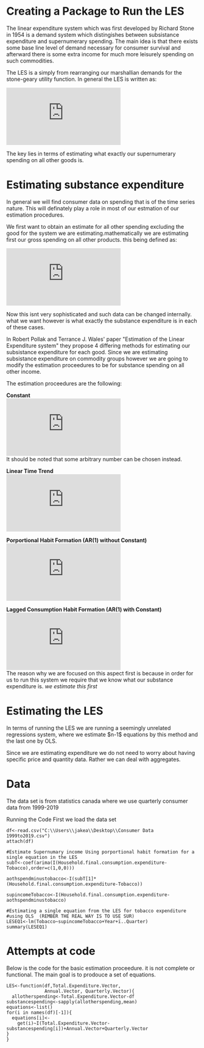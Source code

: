 <h1>Creating a Package to Run the LES</h1>

The linear expenditure system which was first developed by Richard Stone in 1954 is a demand system which distingishes between subsistance expenditure and supernumerary spending. The main idea is that there exists some base line level of demand necessary for consumer survival and afterward there is some extra income for much more leisurely spending on such commodities.

<p>The LES is a simply from rearranging our marshallian demands for the stone-geary utility function. In general the LES is written as:

![EQ1](http://latex.codecogs.com/gif.latex?p_ix_i%3Dp_i%5Cgamma_i&plus;%5Cbeta_i%28m-%5Csum_jp_j%5Cgamma_j%29%2C%5Cspace%20%5Cspace%20%5Cspace%20j%5Cneq%20i)

The key lies in terms of estimating what exactly our supernumerary spending on all other goods is.

<h1>Estimating substance expenditure</h1>

In general we will find consumer data on spending that is of the time series nature. This will definately play a role in most of our estmation of our estimation procedures.

We first want to obtain an estimate for all other spending excluding the good for the system we are estimating.mathematically we are estimating first our gross spending on all other products. this being defined as:

![](http://latex.codecogs.com/gif.latex?%5Csum_jp_jx_j%3Dm-p_ix_i)

Now this isnt very sophisticated and such data can be changed internally. what we want however is what exactly the substance expenditure is in each of these cases.

In Robert Pollak and Terrance J. Wales' paper "Estimation of the Linear Expenditure system" they propose 4 differing methods for estimating our subsistance expenditure for each good. Since we are estimating subsistance expenditure on commodity groups however we are going to modify the estimation proceedures to be for substance spending on all other income.

The estimation proceedures are the following: 

**Constant**<br>
![](http://latex.codecogs.com/gif.latex?%5Csum_%7Bj%7Dp_%7Bjt%7D%5Cgamma_%7Bjt%7D%3DE%5Bm_t-p_%7Bit%7Dx_%7Bit%7D%5D)
<br>It should be noted that some arbitrary number can be chosen instead. 

**Linear Time Trend**<br>
![](http://latex.codecogs.com/gif.latex?%5Csum_%7Bj%7Dp_%7Bjt%7D%5Cgamma_%7Bjt%7D%3Da%5E*&plus;%5Calpha_%7Bi%7Dt)

**Porportional Habit Formation (AR(1) without Constant)**<br>
![](http://latex.codecogs.com/gif.latex?%5Csum_%7Bj%7Dp_%7Bjt%7D%5Cgamma_%7Bjt%7D%3D%5Calpha_i%28m_%7Bt-1%7D-p_%7Bit-1%7Dx_%7Bit-1%7D%29)

**Lagged Consumption Habit Formation (AR(1) with Constant)**<br>
![](http://latex.codecogs.com/gif.latex?%5Csum_%7Bj%7Dp_%7Bjt%7D%5Cgamma_%7Bjt%7D%3Da_i%5E*&plus;%5Calpha_i%28m_%7Bt-1%7D-p_%7Bit-1%7Dx_%7Bit-1%7D%29)
<br>The reason why we are focused on this aspect first is because in order for us to run this system we require that we know what our substance expenditure is. *we estimate this first*

<h1>Estimating the LES</h1>
In terms of running the LES we are running a seemingly unrelated regressions system, where we estimate $n-1$ equations by this method and the last one by OLS.

Since we are estimating expenditure we do not need to worry about having specific price and quantity data. Rather we can deal with aggregates.
<h1>Data</h1>
<p>The data set is from statistics canada where we use quarterly consumer data from 1999-2019 </p
<h1>Running the Code</h1>
First we load the data set

```{r}
df<-read.csv("C:\\Users\\jakea\\Desktop\\Consumer Data 1999to2019.csv")
attach(df)
```

```{r}
#Estimate Supernumary income Using porportional habit formation for a single equation in the LES
subT<-coef(arima(I(Household.final.consumption.expenditure-Tobacco),order=c(1,0,0)))

aothspendminustobacco<-I(subT[1]*(Household.final.consumption.expenditure-Tobacco))

supincomeTobacco<-I(Household.final.consumption.expenditure-aothspendminustobacco)

#Estimating a single equation from the LES for tobacco expenditure
#using OLS  (REMBER THE REAL WAY IS TO USE SUR)
LESEQ1<-lm(Tobacco~supincomeTobacco+Year+ï..Quarter)
summary(LESEQ1)
```
<h1>Attempts at code</h1>

Below is the code for the basic estimation proceedure. it is not complete or functional. The main goal is to prodouce a set of equations.

```{r}
LES<-function(df,Total.Expenditure.Vector,
              Annual.Vector, Quarterly.Vector){
  allotherspending<-Total.Expenditure.Vector-df
substancespending<-sapply(allotherspending,mean)
equations<-list()
for(i in names(df)[-1]){
  equations[i]<- 
    get(i)~I(Total.Expenditure.Vector-substancespending[i])+Annual.Vector+Quarterly.Vector
}
}
```


